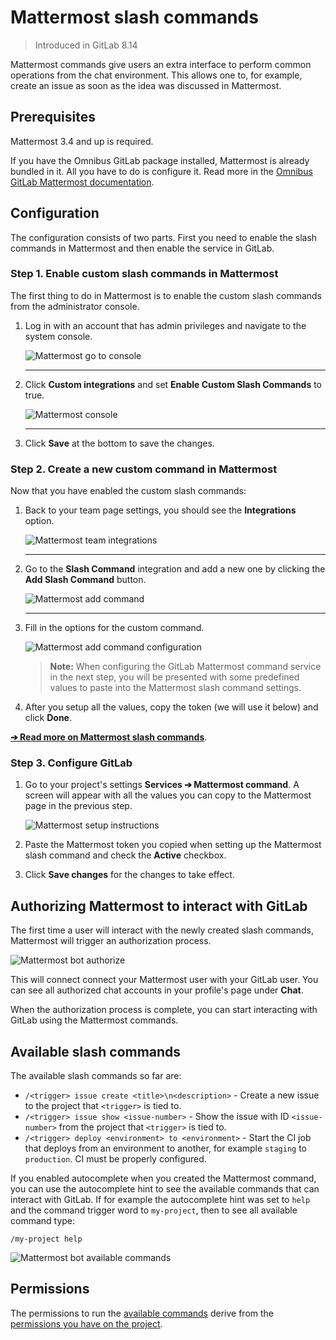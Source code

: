 # Mattermost slash commands

> Introduced in GitLab 8.14

Mattermost commands give users an extra interface to perform common operations
from the chat environment. This allows one to, for example, create an issue as
soon as the idea was discussed in Mattermost.

## Prerequisites

Mattermost 3.4 and up is required.

If you have the Omnibus GitLab package installed, Mattermost is already bundled
in it. All you have to do is configure it. Read more in the
[Omnibus GitLab Mattermost documentation][omnimatdocs].

## Configuration

The configuration consists of two parts. First you need to enable the slash
commands in Mattermost and then enable the service in GitLab.


### Step 1. Enable custom slash commands in Mattermost

The first thing to do in Mattermost is to enable the custom slash commands from
the administrator console.

1. Log in with an account that has admin privileges and navigate to the system
   console.

    ![Mattermost go to console](img/mattermost_goto_console.png)

    ---

1. Click **Custom integrations** and set **Enable Custom Slash Commands** to
   true.

    ![Mattermost console](img/mattermost_console_integrations.png)

    ---

1. Click **Save** at the bottom to save the changes.

### Step 2. Create a new custom command in Mattermost

Now that you have enabled the custom slash commands:

1. Back to your team page settings, you should see the **Integrations** option.

    ![Mattermost team integrations](img/mattermost_team_integrations.png)

    ---

1. Go to the **Slash Command** integration and add a new one by clicking the
   **Add Slash Command** button.

    ![Mattermost add command](img/mattermost_add_slash_command.png)

    ---

1. Fill in the options for the custom command.

    ![Mattermost add command configuration](img/mattermost_slash_command_configuration.png)

    > **Note:**
    When configuring the GitLab Mattermost command service in the next step,
    you will be presented with some predefined values to paste into the
    Mattermost slash command settings.

1. After you setup all the values, copy the token (we will use it below) and
   click **Done**.

>
[**➔ Read more on Mattermost slash commands**][mmslashdocs].

### Step 3. Configure GitLab

1. Go to your project's settings **Services ➔ Mattermost command**. A screen
   will appear with all the values you can copy to the Mattermost page in the
   previous step.

    ![Mattermost setup instructions](img/mattermost_config_help.png)

1. Paste the Mattermost token you copied when setting up the Mattermost slash
   command and check the **Active** checkbox.
1. Click **Save changes** for the changes to take effect.

## Authorizing Mattermost to interact with GitLab

The first time a user will interact with the newly created slash commands,
Mattermost will trigger an authorization process.

![Mattermost bot authorize](img/mattermost_bot_auth.png)

This will connect connect your Mattermost user with your GitLab user. You can
see all authorized chat accounts in your profile's page under **Chat**.

When the authorization process is complete, you can start interacting with
GitLab using the Mattermost commands.

## Available slash commands

The available slash commands so far are:

- `/<trigger> issue create <title>\n<description>` - Create a new issue to the
  project that `<trigger>` is tied to.
- `/<trigger> issue show <issue-number>` - Show the issue with ID `<issue-number>`
  from the project that `<trigger>` is tied to.
- `/<trigger> deploy <environment> to <environment>` - Start the CI job that
  deploys from an environment to another, for example `staging` to `production`.
  CI must be properly configured.

If you enabled autocomplete when you created the Mattermost command, you can
use the autocomplete hint to see the available commands that can interact
with GitLab. If for example the autocomplete hint was set to `help` and the
command trigger word to `my-project`, then to see all available command type:

```
/my-project help
```

![Mattermost bot available commands](img/mattermost_bot_available_commands.png)

## Permissions

The permissions to run the [available commands](#available-commands) derive from
the [permissions you have on the project](../user/permissions.md#project).

[omnimatdocs]: https://docs.gitlab.com/omnibus/gitlab-mattermost/
[mmslashdocs]: https://docs.mattermost.com/developer/slash-commands.html
